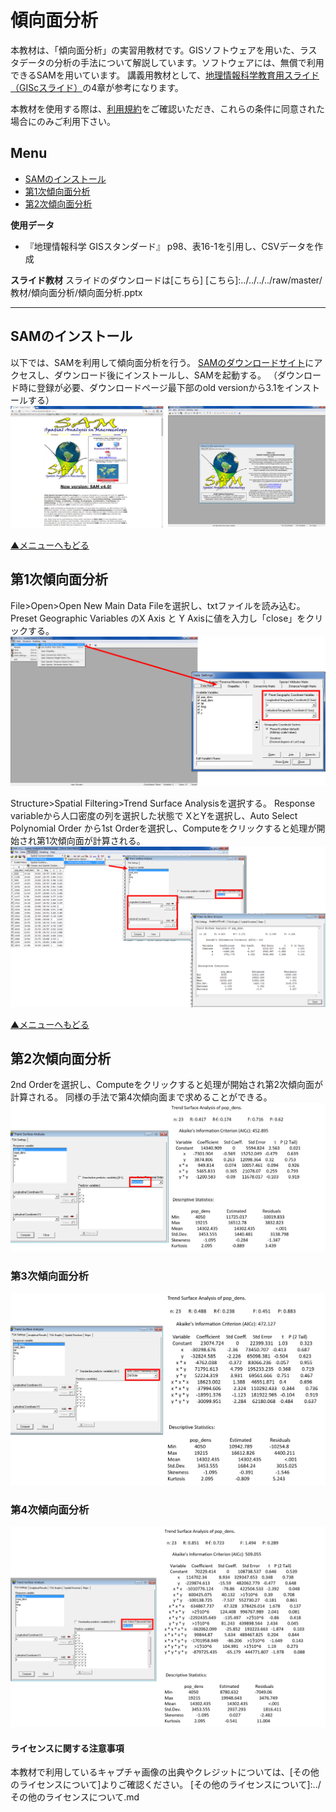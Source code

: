 # 傾向面分析
本教材は、「傾向面分析」の実習用教材です。GISソフトウェアを用いた、ラスタデータの分析の手法について解説しています。ソフトウェアには、無償で利用できるSAMを用いています。
講義用教材として、[地理情報科学教育用スライド（GIScスライド）]の4章が参考になります。

本教材を使用する際は、[利用規約]をご確認いただき、これらの条件に同意された場合にのみご利用下さい。


[地理情報科学教育用スライド（GIScスライド）]:http://curricula.csis.u-tokyo.ac.jp/slide/4.html
[利用規約]:../../../master/利用規約.md

**Menu**
------
* [SAMのインストール](#SAMのインストール)
* [第1次傾向面分析](#第1次傾向面分析)
* [第2次傾向面分析](#第2次傾向面分析)

**使用データ**
* 『地理情報科学 GISスタンダード』 p98、表16-1を引用し、CSVデータを作成

**スライド教材**
スライドのダウンロードは[こちら]
[こちら]:../../../../raw/master/教材/傾向面分析/傾向面分析.pptx

----------

## SAMのインストール
以下では、SAMを利用して傾向面分析を行う。
[SAMのダウンロードサイト]にアクセスし、ダウンロード後にインストールし、SAMを起動する。
（ダウンロード時に登録が必要、ダウンロードページ最下部のold versionから3.1をインストールする）
![SAM](pic/16pic_1.png)


[SAMのダウンロードサイト]:https://www.ecoevol.ufg.br/sam/

[▲メニューへもどる]

## 第1次傾向面分析
File>Open>Open New Main Data Fileを選択し、txtファイルを読み込む。
Preset Geographic Variables のX Axis と Y Axisに値を入力し「close」をクリックする。
![SAM](pic/16pic_2.png)

Structure>Spatial Filtering>Trend Surface Analysisを選択する。
Response variableから人口密度の列を選択した状態で XとYを選択し、Auto Select Polynomial Order から1st Orderを選択し、Computeをクリックすると処理が開始され第1次傾向面が計算される。
![SAM](pic/16pic_3.png)


[▲メニューへもどる]

## 第2次傾向面分析
2nd Orderを選択し、Computeをクリックすると処理が開始され第2次傾向面が計算される。
同様の手法で第4次傾向面まで求めることができる。
![SAM](pic/16pic_4.png)


### 第3次傾向面分析
![SAM](pic/16pic_5.png)

### 第4次傾向面分析
![SAM](pic/16pic_6.png)

[▲メニューへもどる]:傾向面分析.md#Menu

#### ライセンスに関する注意事項
本教材で利用しているキャプチャ画像の出典やクレジットについては、[その他のライセンスについて]よりご確認ください。
[その他のライセンスについて]:../その他のライセンスについて.md
